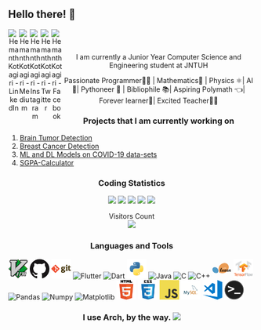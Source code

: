 
## Hello there! 👋

<p align="center">
    <a style href="https://linkedin.com/in/hemanth-kotagiri" target="_blank">
    <img align="left" alt="Hemanth Kotagiri - LinkedIn" width="22px" src="https://content.linkedin.com/content/dam/me/business/en-us/amp/brand-site/v2/bg/LI-Bug.svg.original.svg"/>
    </a>
</p>

<p align="center">
    <a href="https://hemanth-kotagiri43.medium.com/" target="_blank">
    <img align="left" alt="Hemanth Kotagiri - Medium" width="22px" src="https://cdn4.iconfinder.com/data/icons/social-media-2210/24/Medium-512.png"/>
    </a>
</p>

<p align="center">
    <a href="https://instagram.com/hemanth_43" target="_blank">
    <img align="left" alt="Hemanth Kotagiri - Instagram" width="22px" src="https://upload.wikimedia.org/wikipedia/commons/a/a5/Instagram_icon.png"/>
</a>
</p>

<p align="center">
<a href="https://twitter.com/Hemanth043" target="_blank">
<img align="left" alt="Hemanth Kotagiri - Twitter" width="22px" src="https://opendoor.digital/wp-content/uploads/2017/10/favicon-twitter.png"/>
</a>
</p>

<p align="center">
    <a href="https://www.facebook.com/hemanth.kotagiri.1/" target="_blank">
    <img align="left" alt="Hemanth Kotagiri - Facebook" width="22px" src="https://icons.iconarchive.com/icons/danleech/simple/256/facebook-icon.png" /> </a>
</p>

<br />
<br />

<p align="center">I am currently a Junior Year Computer Science and Engineering student at JNTUH</p>

<p align="center">Passionate Programmer👨‍💻 | Mathematics🎲 | Physics ⚛️| AI 🤖| Pythoneer 🐍 | Bibliophile 📚| Aspiring Polymath 👈| Forever learner📖| Excited Teacher👨‍🏫</p>

<h3 align="center"> Projects that I am currently working on </h3>

1. [Brain Tumor Detection](https://github.com/hemanth-kotagiri/brain-tumor-detection)
2. [Breast Cancer Detection](https://github.com/hemanth-kotagiri/breast_cancer_detection)
3. [ML and DL Models on COVID-19 data-sets](https://github.com/hemanth-kotagiri/COVID-19)
4. [SGPA-Calculator](https://github.com/hemanth-kotagiri/sgpa-calculator)

<h3 align="center"> Coding Statistics </h3>
<p align="center">
    <img width="400" src="https://wakatime.com/share/@hemanth43/b051af11-da3a-4c7e-ba3c-c1ae0beac7d1.svg">
    <img width="400" src="https://wakatime.com/share/@hemanth43/1cb74750-8482-4d57-9641-cda369426345.svg">
    <img width="400" src="https://wakatime.com/share/@hemanth43/9a535dee-d471-4543-a5ca-a92b238755f9.svg">
    <img width="400" src="https://wakatime.com/share/@hemanth43/2ed8c339-9819-4382-8e51-7c57c2f93e74.svg">
    <img src="https://github-readme-stats.vercel.app/api?username=hemanth-kotagiri&theme=gruvbox&count_private=true&show_icons=true">
<p>
    
<p align="center">
    Visitors Count <br />
    <img src="https://profile-counter.glitch.me/{hemanth-kotagiri}/count.svg">
</p>


<h3 align="center"> Languages and Tools </h3>

<p align="left">
  <img
    alt="Vim"
    width="40px"
    src="https://raw.githubusercontent.com/github/explore/80688e429a7d4ef2fca1e82350fe8e3517d3494d/topics/vim/vim.png"
  />
  <img
    alt="GitHub"
    width="40px"
    src="https://raw.githubusercontent.com/github/explore/78df643247d429f6cc873026c0622819ad797942/topics/github/github.png"
  />
  <img
    alt="Git"
    width="40px"
    src="https://raw.githubusercontent.com/github/explore/80688e429a7d4ef2fca1e82350fe8e3517d3494d/topics/git/git.png"
  />
  <img
    alt="Flutter"
    width="40"
    src="https://avatars.githubusercontent.com/u/14101776?s=200&v=4"
  />
  <img
    alt="Dart"
    width="120"
    src="https://dart.dev/assets/shared/dart/logo+text/horizontal/white-e71fb382ad5229792cc704b3ee7a88f8013e986d6e34f0956d89c453b454d0a5.svg"
  />
  <img alt = "Python" width="40px" src =
  https://raw.githubusercontent.com/github/explore/80688e429a7d4ef2fca1e82350fe8e3517d3494d/topics/python/python.png
  />
  <img
    alt="Java"
    width="40px"
    src="https://image.flaticon.com/icons/svg/226/226777.svg"
  />
  <img
    alt="C"
    width="40px"
    src="https://www.techbaz.org/Course/img/c-logo.png"
  />
  <img
    alt="C++"
    width="40px"
    src="https://upload.wikimedia.org/wikipedia/commons/thumb/1/18/ISO_C%2B%2B_Logo.svg/306px-ISO_C%2B%2B_Logo.svg.png"
  />
  <img alt = "Scikit-Learn" width="40px" src =
  https://raw.githubusercontent.com/github/explore/80688e429a7d4ef2fca1e82350fe8e3517d3494d/topics/scikit-learn/scikit-learn.png
  /> <img alt = "Tensorflow" width="40px" src =
  https://raw.githubusercontent.com/github/explore/80688e429a7d4ef2fca1e82350fe8e3517d3494d/topics/tensorflow/tensorflow.png
  />
  <img
    alt="Pandas"
    width="100px"
    src="https://upload.wikimedia.org/wikipedia/commons/e/ed/Pandas_logo.svg"
  />
  <img alt = "Numpy" width="40px" src =
  https://numpy.org/images/logos/numpy.svg> <img alt = "Matplotlib" width =
  "100px" src =
  https://camo.githubusercontent.com/7cc5c1ce50d19bb148f96ffcb9b762201ad5e518/68747470733a2f2f6d6174706c6f746c69622e6f72672f5f7374617469632f6c6f676f322e737667
  />
  <img
    alt="HTML5"
    width="40px"
    src="https://raw.githubusercontent.com/github/explore/80688e429a7d4ef2fca1e82350fe8e3517d3494d/topics/html/html.png"
  />
  <img
    alt="CSS3"
    width="40px"
    src="https://raw.githubusercontent.com/github/explore/80688e429a7d4ef2fca1e82350fe8e3517d3494d/topics/css/css.png"
  />
  <img
    alt="JavaScript"
    width="40px"
    src="https://raw.githubusercontent.com/github/explore/80688e429a7d4ef2fca1e82350fe8e3517d3494d/topics/javascript/javascript.png"
  />
  <img
    alt="MySQL"
    width="40px"
    src="https://raw.githubusercontent.com/github/explore/80688e429a7d4ef2fca1e82350fe8e3517d3494d/topics/mysql/mysql.png"
  />
  <img
    alt="Visual Studio Code"
    width="40px"
    src="https://raw.githubusercontent.com/github/explore/80688e429a7d4ef2fca1e82350fe8e3517d3494d/topics/visual-studio-code/visual-studio-code.png"
  />
  <img alt="Terminal" width="40px"
  src="https://raw.githubusercontent.com/github/explore/80688e429a7d4ef2fca1e82350fe8e3517d3494d/topics/terminal/terminal.png"
  />
</p>

<h3 align="center">I use Arch, by the way. <img width=30 src="https://upload.wikimedia.org/wikipedia/commons/thumb/a/a5/Archlinux-icon-crystal-64.svg/1024px-Archlinux-icon-crystal-64.svg.png"></h3>
